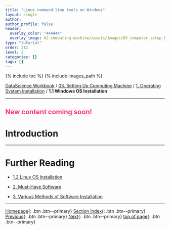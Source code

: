 ```yaml
---
title: "Linux command line tools on Windows"
layout: single
author:
author_profile: false
header:
  overlay_color: "444444"
  overlay_image: 02-computing-machine/assets/images/03_computer_setup_banner.png
type: "tutorial"
order: 212
level: 2
categories: []
tags: []
---
```


{% include toc %}
{% include images_path %}

[DataScience Workbook](https://datascience.101workbook.org/) / [03. Setting Up Computing Machine](00-SetUpComputingMachine-LandingPage.md) / [1. Operating System Installation](01-operating-system-installation.md) / **1.1 Windows OS Installation**

---


## <span style="color: #ff3870;">New content coming soon!</span>

# Introduction





___
# Further Reading
* [1.2 Linux OS Installation](01B-linux-installation.md)

* [2. Must-Have Software](02-must-have-software.md)
* [3. Various Methods of Software Installation](03-various-methods-of-software-installation.md)

___

[Homepage](../index.md){: .btn  .btn--primary}
[Section Index](00-SetUpComputingMachine-LandingPage.md){: .btn  .btn--primary}
[Previous](01-operating-system-installation.md		){: .btn  .btn--primary}
[Next](01B-linux-installation.md){: .btn  .btn--primary}
[top of page](#introduction){: .btn  .btn--primary}
